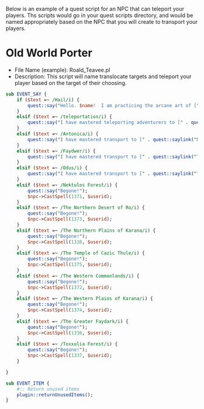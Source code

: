 Below is an example of a quest script for an NPC that can teleport your players. Ths scripts would go in your quest scripts directory, and would be named appropriately based on the NPC that you will create to transport your players.

# Old World Porter

* File Name (example): Roald_Teavee.pl
* Description: This script will name translocate targets and teleport your player based on the target of their choosing.

```perl
sub EVENT_SAY {
	if ($text =~ /Hail/i) {
		quest::say("Hello. $name!  I am practicing the arcane art of [" . quest::saylink("teleportation") . "].  Would you like to try teleporting?");
	}
	elsif ($text =~ /teleportation/i) {
		quest::say("I have mastered teleporting adventurers to [" . quest::saylink("Antonica") . "], [" . quest::saylink("Faydwer") . "], and [" . quest::saylink("Odus") . "].  Where would you like to travel?");
	}
	elsif ($text =~ /Antonica/i) {
		quest::say("I have mastered transport to [" . quest::saylink("Nektulos Forest") . "], [" . quest::saylink("The Northern Desert of Ro") . "], [" . quest::saylink("The Northern Plains of Karana") . "], [" . quest::saylink("The Temple of Cazic Thule") . "], [" . quest::saylink("The Western Commonlands") . "]and [" . quest::saylink("The Western Plains of Karana") . "].  Where would you like to go?");
	}
	elsif ($text =~ /Faydwer/i) {
		quest::say("I have mastered transport to [" . quest::saylink("The Greater Faydark") . "].  Where would you like to go?");
	}
	elsif ($text =~ /Odus/i) {
		quest::say("I have mastered transport to [" . quest::saylink("Toxxulia Forest") . "].  Where would you like to go?");
	}
	elsif ($text =~ /Nektulos Forest/i) {
		quest::say("Begone!");
		$npc->CastSpell(1371, $userid);
	}
	elsif ($text =~ /The Northern Desert of Ro/i) {
		quest::say("Begone!");
		$npc->CastSpell(1373, $userid);
	}
	elsif ($text =~ /The Northern Plains of Karana/i) {
		quest::say("Begone!");
		$npc->CastSpell(1338, $userid);
	}
	elsif ($text =~ /The Temple of Cazic Thule/i) {
		quest::say("Begone!");
		$npc->CastSpell(1375, $userid);
	}
	elsif ($text =~ /The Western Commonlands/i) {
		quest::say("Begone!");
		$npc->CastSpell(1372, $userid);
	}
	elsif ($text =~ /The Western Plains of Karana/i) {
		quest::say("Begone!");
		$npc->CastSpell(1374, $userid);
	}
	elsif ($text =~ /The Greater Faydark/i) {
		quest::say("Begone!");
		$npc->CastSpell(1336, $userid);
	}
	elsif ($text =~ /Toxxulia Forest/i) {
		quest::say("Begone!");
		$npc->CastSpell(1337, $userid);
	}

}

sub EVENT_ITEM {
	#:: Return unused items
	plugin::returnUnusedItems();
}
```